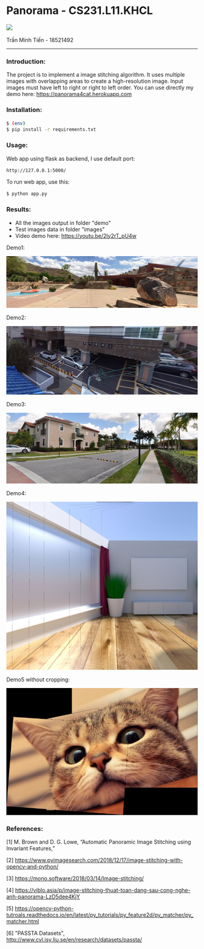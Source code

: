 # Panorama - CS231.L11.KHCL

![](https://portal.uit.edu.vn/Styles/profi/images/logo186x150.png)

Trần Minh Tiến - 18521492

---

### Introduction:
The project is to implement a image stitching algorithm. It uses multiple images with overlapping areas to create a high-resolution image. Input images must have left to right or right to left order. 
You can use directly my demo here: https://panorama4cat.herokuapp.com

### Installation:

```sh
$ (env)
$ pip install -r requirements.txt
```

### Usage:

Web app using flask as backend, I use default port:

```sh
http://127.0.0.1:5000/
```

To run web app, use this:
```sh
$ python app.py
```

### Results:
* All the images output in folder "demo"
* Test images data in folder "images"
* Video demo here: https://youtu.be/2ly2rT_pU4w


Demo1:

![demo1](demo/outputCrop.jpg)

Demo2:

![demo2](demo/outputCrop3.jpg)

Demo3:

![demo3](demo/outputCrop4.jpg)

Demo4:

![demo4](demo/outputCrop5.jpg)

Demo5 without cropping:


![demo5](demo/outputRaw2.jpg)

### References:
[1] M. Brown and D. G. Lowe, “Automatic Panoramic Image Stitching using Invariant Features,”

[2] https://www.pyimagesearch.com/2018/12/17/image-stitching-with-opencv-and-python/

[3] https://mono.software/2018/03/14/Image-stitching/

[4] https://viblo.asia/p/image-stitching-thuat-toan-dang-sau-cong-nghe-anh-panorama-LzD5dee4KjY

[5] https://opencv-python-tutroals.readthedocs.io/en/latest/py_tutorials/py_feature2d/py_matcher/py_matcher.html

[6] "PASSTA Datasets", http://www.cvl.isy.liu.se/en/research/datasets/passta/
